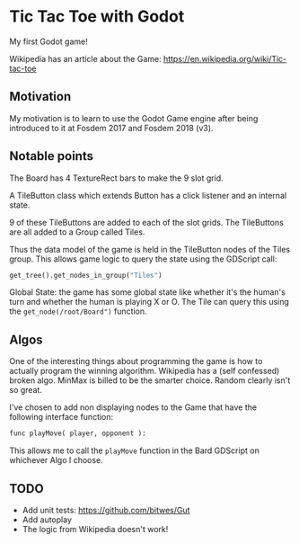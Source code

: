# Tic Tac Toe with Godot

My first Godot game!

[Screenshot]: https://github.com/richardeigenmann/Godot-TicTacToe/Screenshots/Screenshot.png

Wikipedia has an article about the Game: https://en.wikipedia.org/wiki/Tic-tac-toe

## Motivation

My motivation is to learn to use the Godot Game engine after being introduced to
it at Fosdem 2017 and Fosdem 2018 (v3).

## Notable points

The Board has 4 TextureRect bars to make the 9 slot grid.

A TileButton class which extends Button has a click listener and an internal
state.

9 of these TileButtons are added to each of the slot grids. The TileButtons are
all added to a Group called Tiles.

Thus the data model of the game is held in the TileButton nodes of the Tiles
group. This allows game logic to query the state using the GDScript call:

```python
get_tree().get_nodes_in_group("Tiles")
```

Global State: the game has some global state like whether it's the human's turn
and whether the human is playing X or O. The Tile can query this using the
`get_node(/root/Board")` function.

## Algos

One of the interesting things about programming the game is how to actually
program the winning algorithm. Wikipedia has a (self confessed) broken algo.
MinMax is billed to be the smarter choice. Random clearly isn't so great.

I've chosen to add non displaying nodes to the Game that have the following
interface function:

```python
func playMove( player, opponent ):
```

This allows me to call the `playMove` function in the Bard GDScript on whichever
Algo I choose.


## TODO

* Add unit tests: https://github.com/bitwes/Gut
* Add autoplay
* The logic from Wikipedia doesn't work!
